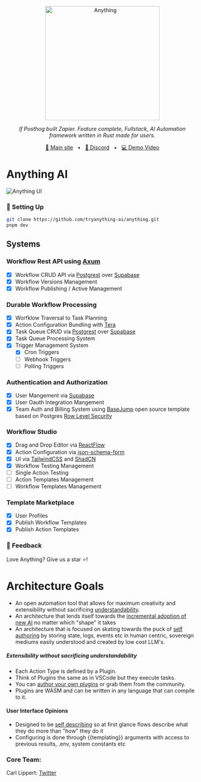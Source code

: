 <p align="center">
  <img src="https://github.com/tryanything-ai/anything/blob/main/apps/web/public/magic_3po.webp" height="300" alt="Anything" />
</p>
<p align="center">
  <em>If Posthog built Zapier. Feature complete, Fullstack, AI Automation framework written in Rust made for users.</em>
</p>

<p align="center">
<a href="https://www.tryanything.xyz/">🔗 Main site</a>
<span>&nbsp;&nbsp;•&nbsp;&nbsp;</span>
<a href="https://discord.gg/95pNMNGW7c">💬 Discord</a>
<span>&nbsp;&nbsp;•&nbsp;&nbsp;</span>
<a href="https://www.loom.com/share/30a6faa2f5ac4aaba7a87edf399eb213?sid=dd8625ef-a621-434d-8963-a866aa52f254">💻 Demo Video</a>

# Anything AI

![Anything UI](https://raw.githubusercontent.com/tryanything-ai/anything/main/assets/anything_screenshot.png)

### 🔧 Setting Up

```bash
git clone https://github.com/tryanything-ai/anything.git
pnpm dev
```

## Systems

### Workflow Rest API using [Axum](https://github.com/tokio-rs/axum)

- [x] Workflow CRUD API via [Postgrest](https://github.com/supabase-community/postgrest-rs) over [Supabase](https://supabase.com/)
- [x] Workflow Versions Management
- [x] Workflow Publishing / Active Management

### Durable Workflow Processing

- [x] Worfklow Traversal to Task Planning
- [x] Action Configuration Bundling with [Tera](https://keats.github.io/tera/docs/)
- [x] Task Queue CRUD via [Postgrest](https://github.com/supabase-community/postgrest-rs) over [Supabase](https://supabase.com/)
- [x] Task Queue Processing System
- [x] Trigger Management System
  - [x] Cron Triggers
  - [ ] Webhook Triggers
  - [ ] Polling Triggers

### Authentication and Authorization

- [x] User Mangement via [Supabase](https://supabase.com/)
- [x] User Oauth Integration Mangement
- [x] Team Auth and Billing System using [BaseJump](https://usebasejump.com/) open source template based on Postgres [Row Level Security](https://www.postgresql.org/docs/current/ddl-rowsecurity.html)

### Workflow Studio

- [x] Drag and Drop Editor via [ReactFlow](https://reactflow.dev/)
- [x] Action Configuration via [json-schema-form](https://github.com/remoteoss/json-schema-form)
- [x] UI via [TailwindCSS](https://tailwindcss.com/) and [ShadCN](https://ui.shadcn.com/)
- [x] Workflow Testing Management
- [ ] Single Action Testing
- [ ] Action Templates Management
- [ ] Workflow Templates Management

### Template Marketplace

- [x] User Profiles
- [x] Publish Workflow Templates
- [x] Publish Action Templates

### 💌 Feedback

Love Anything? Give us a star ⭐️!

# Architecture Goals

- An open automation tool that allows for maximum creativity and extensibility without sacrificing <ins>understandability</ins>.
- An architecture that lends itself towards the <ins>incremental adoption of new AI</ins> no matter which "shape" it takes
- An architecture that is focused on skating towards the puck of <ins>self authoring</ins> by storing state, logs, events etc in human centric, sovereign mediums easily understood and created by low cost LLM's.

##### Extensibility without sacrificing understandability

- Each Action Type is defined by a Plugin.
- Think of Plugins the same as in VSCode but they execute tasks.
- You can <ins>author your own plugins</ins> or grab them from the community.
- Plugins are WASM and can be written in any language that can compile to it.

#### User Interface Opinions

- Designed to be <ins>self describing</ins> so at first glance flows describe what they do more than "how" they do it
- Configuring is done through {{templating}} arguments with access to previous results, .env, system constants etc

### Core Team:

Carl Lippert: [Twitter](https://x.com/carllippert)
